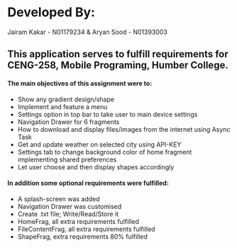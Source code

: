 # Developed By:
Jairam Kakar    - N01179234 &
Aryan Sood      - N01393003

## This application serves to fulfill requirements for CENG-258, Mobile Programing, Humber College.

#### The main objectives of this assignment were to:

- Show any gradient design/shape
- Implement and feature a menu
- Settings option in top bar to take user to main device settings
- Navigation Drawer for 6 fragments
- How to download and display files/images from the internet using Async Task
- Get and update weather on selected city using API-KEY
- Settings tab to change background color of home fragment implementing shared preferences
- Let user choose and then display shapes accordingly

#### In addition some optional requirements were fulfilled:

- A splash-screen was added
- Navigation Drawer was customised
- Create .txt file; Write/Read/Store it
- HomeFrag, all extra requirements fulfilled
- FileContentFrag, all extra requirements fulfilled
- ShapeFrag, extra requirements 80% fulfilled